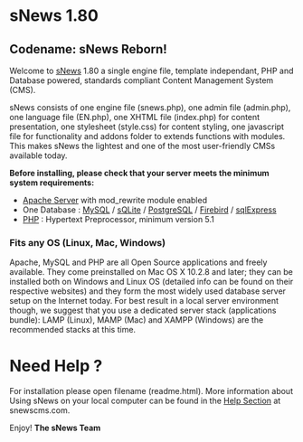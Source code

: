 # sNews 1.80


## Codename: sNews Reborn!


Welcome to [sNews] 1.80 a single engine file, template independant, PHP and Database powered, standards compliant Content Management System (CMS). 

sNews consists of one engine file (snews.php), one admin file (admin.php), one language file (EN.php), one XHTML file (index.php) for content presentation, one stylesheet (style.css) for content styling, one javascript file for functionality and addons folder to extends functions with modules. This makes sNews the lightest and one of the most user-friendly CMSs available today.

**Before installing, please check that your server meets the minimum system requirements:**

  - [Apache Server] with mod_rewrite module enabled
  - One Database : [MySQL] / [sQLite] / [PostgreSQL] / [Firebird] / [sqlExpress]
  - [PHP] : Hypertext Preprocessor, minimum version 5.1
 


### Fits any OS (Linux, Mac, Windows)

Apache, MySQL and PHP are all Open Source applications and freely available. They come preinstalled on Mac OS X 10.2.8 and later; they can be installed both on Windows and Linux OS (detailed info can be found on their respective websites) and they form the most widely used database server setup on the Internet today. For best result in a local server environment though, we suggest that you use a dedicated server stack (applications bundle): LAMP (Linux), MAMP (Mac) and XAMPP (Windows) are the recommended stacks at this time.


# Need Help ?

For installation please open filename (readme.html). More information about Using sNews on your local computer can be found in the [Help Section] at snewscms.com.


Enjoy! **The sNews Team**



[//]: # (Comments here it shouldn't be seen. Thanks)


   [snews]: <http://www.snewscms.com>
   [Apache Server]: <http://www.apache.org>
   [MySQL]: <https://www.mysql.com> 
   [sQLite]: <https://www.sqlite.org>
   [PostgreSQL]: <http://www.postgresql.org>
   [Firebird]: <http://www.firebirdsql.org>
   [sqlExpress]: <https://www.microsoft.com/en-us/server-cloud/Products/sql-server-editions/sql-server-express.aspx>
   [PHP]: <http://www.php.net>
   [Help Section]: <http://snewscms.com/help/>


[//]: # (Future: [git-repo-url]. Reserved)